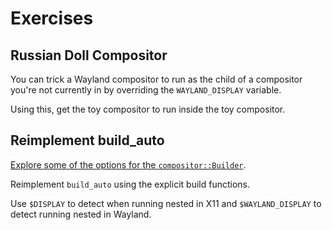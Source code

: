 # Exercises

## Russian Doll Compositor

You can trick a Wayland compositor to run as the child of a compositor you're
not currently in by overriding the `WAYLAND_DISPLAY` variable.

Using this, get the toy compositor to run inside the toy compositor.

## Reimplement build_auto

[Explore some of the options for the
`compositor::Builder`](http://way-cooler.org/docs/wlroots/compositor/struct.Builder.html).

Reimplement `build_auto` using the explicit build functions.

Use `$DISPLAY` to detect when running nested in X11 and `$WAYLAND_DISPLAY` to
detect running nested in Wayland.

